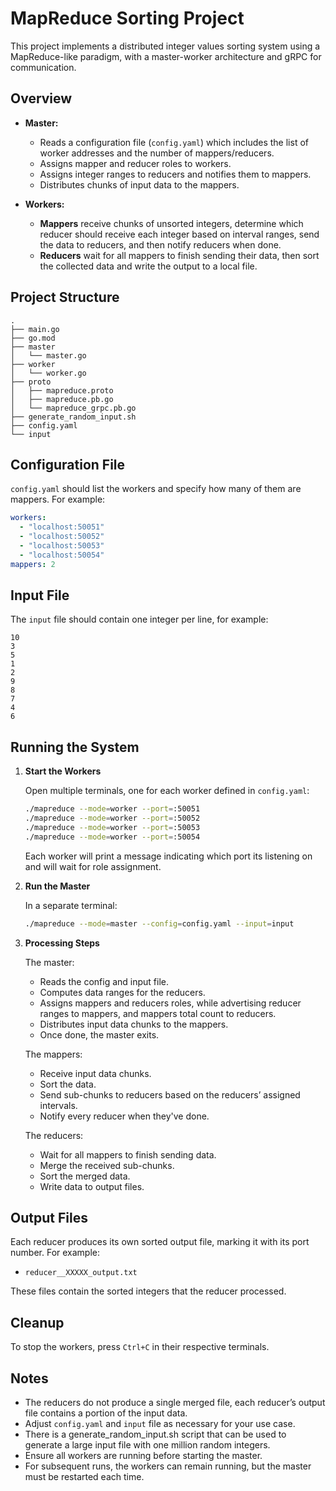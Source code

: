 # MapReduce Sorting Project

This project implements a distributed integer values sorting system using a MapReduce-like paradigm, with a master-worker architecture and gRPC for communication.

## Overview

- **Master:**
    - Reads a configuration file (`config.yaml`) which includes the list of worker addresses and the number of mappers/reducers.
    - Assigns mapper and reducer roles to workers.
    - Assigns integer ranges to reducers and notifies them to mappers.
    - Distributes chunks of input data to the mappers.

- **Workers:**
    - **Mappers** receive chunks of unsorted integers, determine which reducer should receive each integer based on interval ranges, send the data to reducers, and then notify reducers when done.
    - **Reducers** wait for all mappers to finish sending their data, then sort the collected data and write the output to a local file.

## Project Structure

```
.
├── main.go
├── go.mod
├── master
│   └── master.go
├── worker
│   └── worker.go
├── proto
│   ├── mapreduce.proto
│   ├── mapreduce.pb.go
│   └── mapreduce_grpc.pb.go
├── generate_random_input.sh
├── config.yaml
└── input
```

## Configuration File

`config.yaml` should list the workers and specify how many of them are mappers. For example:
```yaml
workers:
  - "localhost:50051"
  - "localhost:50052"
  - "localhost:50053"
  - "localhost:50054"
mappers: 2
```

## Input File

The `input` file should contain one integer per line, for example:
```
10
3
5
1
2
9
8
7
4
6
```

## Running the System

1. **Start the Workers**

   Open multiple terminals, one for each worker defined in `config.yaml`:
   ```bash
   ./mapreduce --mode=worker --port=:50051
   ./mapreduce --mode=worker --port=:50052
   ./mapreduce --mode=worker --port=:50053
   ./mapreduce --mode=worker --port=:50054
   ```

   Each worker will print a message indicating which port its listening on and will wait for role assignment.

2. **Run the Master**

   In a separate terminal:
   ```bash
   ./mapreduce --mode=master --config=config.yaml --input=input
   ```

3. **Processing Steps**

   The master:
    - Reads the config and input file.
    - Computes data ranges for the reducers.
    - Assigns mappers and reducers roles, while advertising reducer ranges to mappers, and mappers total count to reducers.
    - Distributes input data chunks to the mappers.
    - Once done, the master exits.
   
   The mappers:
    - Receive input data chunks.
    - Sort the data.
    - Send sub-chunks to reducers based on the reducers’ assigned intervals.
    - Notify every reducer when they've done.

   The reducers:
    - Wait for all mappers to finish sending data.
    - Merge the received sub-chunks.
    - Sort the merged data.
    - Write data to output files.

## Output Files

Each reducer produces its own sorted output file, marking it with its port number. For example:
- `reducer__XXXXX_output.txt`

These files contain the sorted integers that the reducer processed.

## Cleanup

To stop the workers, press `Ctrl+C` in their respective terminals.

## Notes

- The reducers do not produce a single merged file, each reducer’s output file contains a portion of the input data.
- Adjust `config.yaml` and `input` file as necessary for your use case.
- There is a generate_random_input.sh script that can be used to generate a large input file with one million random integers.
- Ensure all workers are running before starting the master.
- For subsequent runs, the workers can remain running, but the master must be restarted each time.